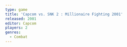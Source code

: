 ```yaml
---
type: game
title: 'Capcom vs. SNK 2 : Millionaire Fighting 2001'
released: 2001
editor: Capcom
players: 2
genres:
  - Combat
---
```

